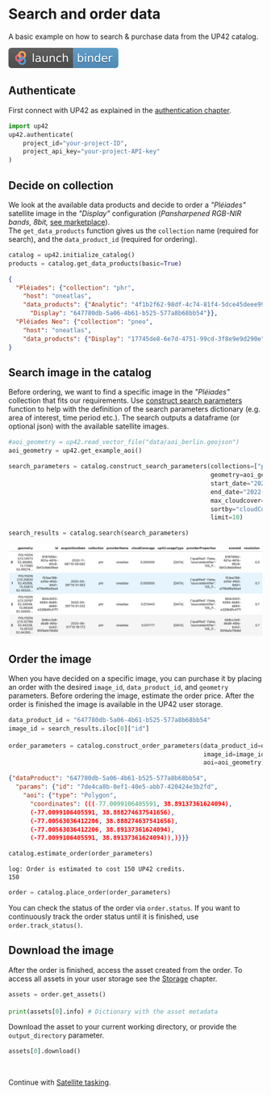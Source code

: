 # Search and order data

A basic example on how to search & purchase data from the UP42 catalog.

[![Binder](assets/badge_logo.svg)](https://mybinder.org/v2/gh/up42/up42-py/master?filepath=examples%2F1_search_order_data.ipynb)

## Authenticate

First connect with UP42 as explained in the [authentication chapter](authentication.md).

```python
import up42
up42.authenticate(
    project_id="your-project-ID",
    project_api_key="your-project-API-key"
)
```

## Decide on collection

We look at the available data products and decide to order a *"Pléiades"* satellite image in the 
*"Display"* configuration (*Pansharpened RGB-NIR bands, 8bit,*
[see marketplace](https://up42.com/marketplace/blocks/data/oneatlas-pleiades-display)).<br>
The `get_data_products` function gives us the `collection` name (required for search), and the 
`data_product_id` (required for ordering).

```python
catalog = up42.initialize_catalog()
products = catalog.get_data_products(basic=True)
```

```json
{
  "Pléiades": {"collection": "phr",
    "host": "oneatlas",
    "data_products": {"Analytic": "4f1b2f62-98df-4c74-81f4-5dce45deee99",
      "Display": "647780db-5a06-4b61-b525-577a8b68bb54"}},
  "Pléiades Neo": {"collection": "pneo",
    "host": "oneatlas",
    "data_products": {"Display": "17745de8-6e7d-4751-99cd-3f8e9e9d290e"}}
}
```

## Search image in the catalog

Before ordering, we want to find a specific image in the *"Pléiades"* collection that fits our requirements. 
Use [construct search parameters](catalog-reference.md#up42.catalog.Catalog.construct_search_parameters) 
function to help with the definition of the search parameters dictionary (e.g. area of interest, time period etc.). 
The search outputs a dataframe (or optional json) with the available satellite images.


```python
#aoi_geometry = up42.read_vector_file("data/aoi_berlin.geojson")
aoi_geometry = up42.get_example_aoi()
```

```python
search_parameters = catalog.construct_search_parameters(collections=["phr"],
                                                        geometry=aoi_geometry,
                                                        start_date="2022-06-01",
                                                        end_date="2022-12-31",
                                                        max_cloudcover=20,
                                                        sortby="cloudCoverage",
                                                        limit=10)
```
```python
search_results = catalog.search(search_parameters)
```

![Search results](assets/search_results.png)


## Order the image

When you have decided on a specific image, you can purchase it by placing an order
with the desired `image_id`, `data_product_id`,  and `geometry` parameters. 
Before ordering the image, estimate the order price. After the order is finished the image is 
available in the UP42 user storage.

```python
data_product_id = "647780db-5a06-4b61-b525-577a8b68bb54"
image_id = search_results.iloc[0]["id"]

order_parameters = catalog.construct_order_parameters(data_product_id=data_product_id,
                                                      image_id=image_id, 
                                                      aoi=aoi_geometry)
```
```json
{"dataProduct": "647780db-5a06-4b61-b525-577a8b68bb54",
  "params": {"id": "7de4ca8b-0ef1-40e5-abb7-420424e3b2fd",
    "aoi": {"type": "Polygon",
      "coordinates": (((-77.0099106405591, 38.89137361624094),
      (-77.0099106405591, 38.888274637541656),
      (-77.00563036412206, 38.888274637541656),
      (-77.00563036412206, 38.89137361624094),
      (-77.0099106405591, 38.89137361624094)),)}}}
```


```python
catalog.estimate_order(order_parameters)
```

```text
log: Order is estimated to cost 150 UP42 credits.
150
```

```python
order = catalog.place_order(order_parameters)
```

You can check the status of the order via `order.status`. If you want to continuously track the
order status until it is finished, use `order.track_status()`.

## Download the image

After the order is finished, access the asset created from the order. To access all assets in your user storage see 
the [Storage](storage.md) chapter.

```python
assets = order.get_assets()

print(assets[0].info) # Dictionary with the asset metadata
```

Download the asset to your current working directory, or provide the `output_directory` parameter.

```python
assets[0].download()
```

<br>

Continue with [Satellite tasking](tasking.md).
